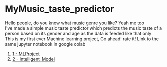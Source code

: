# MyMusic_taste_predictor
Hello people, do you know what music genre you like? Yeah me too  
I've made a simple music taste predictor which predicts the music taste of a person based on its gender and age as the data is feeded like that only  
This is my first ever Machine learning project, Go ahead! rate it!
Link to the same jupyter notebook in google colab
1. [1 - MLProject](https://colab.research.google.com/drive/1fDSGF5q7UGKXvXFZmyItTpyMjZpYF7pR#scrollTo=xsuzasN4EXqw)
2. [2 - Intelligent_Model](https://colab.research.google.com/drive/1cYWVA1HyDevFhcbaj8EATOnmoEqFEzA_#scrollTo=J2JuLHFaGYpN)
